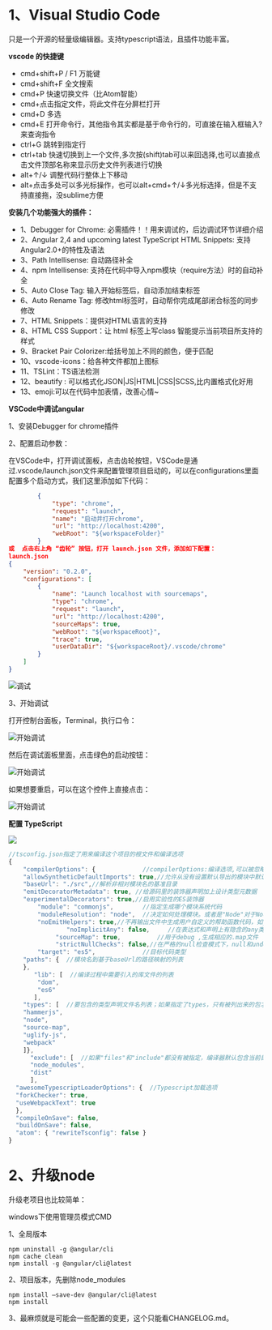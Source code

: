 # 1、Visual Studio Code 

只是一个开源的轻量级编辑器。支持typescript语法，且插件功能丰富。

**vscode 的快捷键**

- cmd+shift+P / F1   万能键
- cmd+shift+F  全文搜索
- cmd+P 快速切换文件（比Atom智能）
- cmd+点击指定文件，将此文件在分屏栏打开
- cmd+D 多选
- cmd+E 打开命令行，其他指令其实都是基于命令行的，可直接在输入框输入?来查询指令
- ctrl+G 跳转到指定行
- ctrl+tab 快速切换到上一个文件,多次按(shift)tab可以来回选择,也可以直接点击文件顶部名称来显示历史文件列表进行切换
- alt+↑/↓  调整代码行整体上下移动
- alt+点击多处可以多光标操作，也可以alt+cmd+↑/↓多光标选择，但是不支持直接拖，没sublime方便



**安装几个功能强大的插件：**

+ 1、Debugger for Chrome: 必需插件！！用来调试的，后边调试环节详细介绍 
+ 2、Angular 2,4 and upcoming latest TypeScript HTML Snippets: 支持Angular2.0+的特性及语法 
+ 3、Path Intellisense: 自动路径补全 
+ 4、npm Intellisense: 支持在代码中导入npm模块（require方法）时的自动补全 
+ 5、Auto Close Tag: 输入开始标签后，自动添加结束标签 
+ 6、Auto Rename Tag: 修改html标签时，自动帮你完成尾部闭合标签的同步修改 
+ 7、HTML Snippets：提供对HTML语言的支持 
+ 8、HTML CSS Support：让 html 标签上写class 智能提示当前项目所支持的样式 
+ 9、Bracket Pair Colorizer:给括号加上不同的颜色，便于匹配 
+ 10、vscode-icons：给各种文件都加上图标 
+ 11、TSLint：TS语法检测 
+ 12、beautify : 可以格式化JSON|JS|HTML|CSS|SCSS,比内置格式化好用 
+ 13、emoji:可以在代码中加表情，改善心情~

**VSCode中调试angular**

1、安装Debugger for chrome插件

2、配置启动参数：

在VSCode中，打开调试面板，点击齿轮按钮，VSCode是通过.vscode/launch.json文件来配置管理项目启动的，可以在configurations里面配置多个启动方式，我们这里添加如下代码：

```json
        {
            "type": "chrome",
            "request": "launch",
            "name": "启动并打开chrome",
            "url": "http://localhost:4200",
            "webRoot": "${workspaceFolder}"
        }
或  点击右上角 “齿轮” 按钮，打开 launch.json 文件，添加如下配置：
launch.json
{
    "version": "0.2.0",
    "configurations": [
        {
            "name": "Launch localhost with sourcemaps",
            "type": "chrome",
            "request": "launch",
            "url": "http://localhost:4200",
            "sourceMaps": true,
            "webRoot": "${workspaceRoot}",
            "trace": true,
            "userDataDir": "${workspaceRoot}/.vscode/chrome"
        }
    ]
}
```
![调试](./idea/debug.png)

3、开始调试

打开控制台面板，Terminal，执行口令：

![开始调试](./idea/debug1.png)

然后在调试面板里面，点击绿色的启动按钮：

![开始调试](./idea/debug2.png)

如果想要重启，可以在这个控件上直接点击：

![开始调试](./idea/debug3.png)

**配置 TypeScript**

![](./idea/debug4.png)

```typescript
//tsconfig.json指定了用来编译这个项目的根文件和编译选项
{
    "compilerOptions": {             //compilerOptions:编译选项,可以被忽略，这时编译器会使用默认值
    "allowSyntheticDefaultImports": true,//允许从没有设置默认导出的模块中默认导入。这并不影响代码的显示，仅为了类型检查。
    "baseUrl": "./src",//解析非相对模块名的基准目录
    "emitDecoratorMetadata": true, //给源码里的装饰器声明加上设计类型元数据
    "experimentalDecorators": true,//启用实验性的ES装饰器
        "module": "commonjs",        //指定生成哪个模块系统代码
        "moduleResolution": "node",  //决定如何处理模块。或者是"Node"对于Node.js/io.js，或者是"Classic"（默认）
        "noEmitHelpers": true,//不再输出文件中生成用户自定义的帮助函数代码，如__extends。
                "noImplicitAny": false,     //在表达式和声明上有隐含的any类型时报错
             "sourceMap": true,          //用于debug ,生成相应的.map文件
             "strictNullChecks": false,//在严格的null检查模式下，null和undefined值不包含在任何类型里，只允许用它们自己和any来赋值（有个例外，undefined可以赋值到void）。
        "target": "es5",             //目标代码类型
    "paths": {  //模块名到基于baseUrl的路径映射的列表
    },
       "lib": [  //编译过程中需要引入的库文件的列表
        "dom",
        "es6"
       ],
    "types": [  //要包含的类型声明文件名列表；如果指定了types，只有被列出来的包才会被包含进来
    "hammerjs",
    "node",
    "source-map",
    "uglify-js",
    "webpack"
    ]},
      "exclude": [  //如果"files"和"include"都没有被指定，编译器默认包含当前目录和子目录下所有的TypeScript文件（.ts, .d.ts 和 .tsx），排除在"exclude"里指定的文件。
      "node_modules",
      "dist"
      ],
  "awesomeTypescriptLoaderOptions": {  //Typescript加载选项
  "forkChecker": true,
  "useWebpackText": true
  },
  "compileOnSave": false,
  "buildOnSave": false,
  "atom": { "rewriteTsconfig": false }
}
```

# 2、升级node

升级老项目也比较简单：

windows下使用管理员模式CMD 

1、全局版本 

```
npm uninstall -g @angular/cli 
npm cache clean 
npm install -g @angular/cli@latest 
```

2、项目版本，先删除node_modules 

```
npm install –save-dev @angular/cli@latest 
npm install 
```

3、最麻烦就是可能会一些配置的变更，这个只能看CHANGELOG.md。


## 
